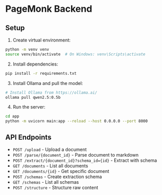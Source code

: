 # PageMonk Backend

## Setup

1. Create virtual environment:
```bash
python -m venv venv
source venv/bin/activate  # On Windows: venv\Scripts\activate
```

2. Install dependencies:
```bash
pip install -r requirements.txt
```

3. Install Ollama and pull the model:
```bash
# Install Ollama from https://ollama.ai/
ollama pull qwen2.5:0.5b
```

4. Run the server:
```bash
cd app
python -m uvicorn main:app --reload --host 0.0.0.0 --port 8000
```

## API Endpoints

- `POST /upload` - Upload a document
- `POST /parse/{document_id}` - Parse document to markdown
- `POST /extract/{document_id}?schema_id={id}` - Extract with schema
- `GET /documents` - List all documents
- `GET /documents/{id}` - Get specific document
- `POST /schemas` - Create extraction schema
- `GET /schemas` - List all schemas
- `POST /structure` - Structure raw content